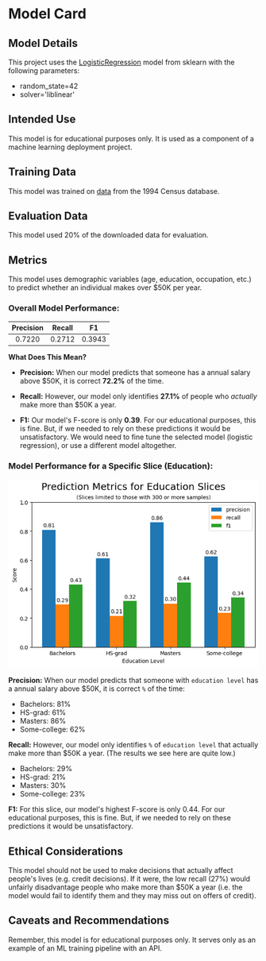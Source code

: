 # Model Card

## Model Details
This project uses the [LogisticRegression](https://scikit-learn.org/stable/modules/generated/sklearn.linear_model.LogisticRegression.html) model from sklearn with the following parameters:
- random_state=42
- solver='liblinear'
## Intended Use
This model is for educational purposes only. It is used as a component of a machine learning deployment project.
## Training Data
This model was trained on [data](https://archive.ics.uci.edu/dataset/20/census+income) from the 1994 Census database.
## Evaluation Data
This model used 20% of the downloaded data for evaluation.
## Metrics
This model uses demographic variables (age, education, occupation, etc.) to predict whether an individual makes over $50K per year.

### Overall Model Performance:

| Precision | Recall | F1 |
| :---: | :---: | :---: |
| 0.7220 | 0.2712 | 0.3943 |

**What Does This Mean?**
* **Precision:** When our model predicts that someone has a annual salary above $50K, it is correct **72.2%** of the time.

* **Recall:** However, our model only identifies **27.1%** of people who *actually* make more than $50K a year.

* **F1:** Our model's F-score is only **0.39**. For our educational purposes, this is fine. But, if we needed to rely on these predictions it would be unsatisfactory. We would need to fine tune the selected model (logistic regression), or use a different model altogether.

### Model Performance for a Specific Slice (Education):
![Education Metrics](/screenshots/edu_slice_values.png)

**Precision:** When our model predicts that someone with `education level` has a annual salary above $50K, it is correct `%` of the time:
* Bachelors: 81%
* HS-grad: 61%
* Masters: 86%
* Some-college: 62%

**Recall:** However, our model only identifies `%` of `education level` that actually make more than $50K a year. (The results we see here are quite low.)
* Bachelors: 29%
* HS-grad: 21%
* Masters: 30%
* Some-college: 23%

**F1:** For this slice, our model's highest F-score is only 0.44. For our educational purposes, this is fine. But, if we needed to rely on these predictions it would be unsatisfactory.


## Ethical Considerations
This model should not be used to make decisions that actually affect people's lives (e.g. credit decisions). If it were, the low recall (27%) would unfairly disadvantage people who make more than $50K a year (i.e. the model would fail to identify them and they may miss out on offers of credit).

## Caveats and Recommendations
Remember, this model is for educational purposes only. It serves only as an example of an ML training pipeline with an API.